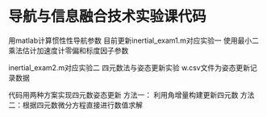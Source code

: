 # 导航与信息融合技术实验课代码
用matlab计算惯性性导航参数
目前更新inertial_exam1.m对应实验一
使用最小二乘法估计加速度计零偏和标度因子参数


inertial_exam2.m对应实验二 四元数法与姿态更新实验
w.csv文件为姿态更新记录数据

代码用两种方案实现四元数姿态更新
方法一： 利用角增量构建更新四元数
方法二：根据四元数微分方程直接进行数值求解

